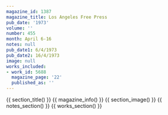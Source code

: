 ```yaml
---
magazine_id: 1387
magazine_title: Los Angeles Free Press
pub_date: '1973'
volume: ''
number: 455
month: April 6-16
notes: null
pub_date1: 6/4/1973
pub_date2: 16/4/1973
image: null
works_included:
- work_id: 5688
  magazine_page: '22'
  published_as: ''
---
```


{{ section_title() }}
{{ magazine_info() }}
{{ section_image() }}
{{ notes_section() }}
{{ works_section() }}
